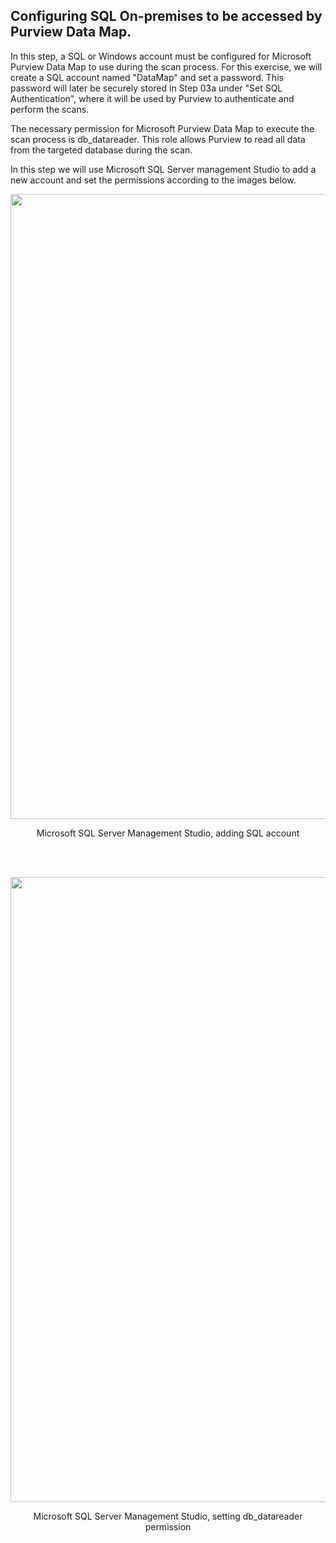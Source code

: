 ## Configuring SQL On-premises to be accessed by Purview Data Map.

In this step, a SQL or Windows account must be configured for Microsoft Purview Data Map to use during the scan process. For this exercise, we will create a SQL account named "DataMap" and set a password. This password will later be securely stored in Step 03a under "Set SQL Authentication", where it will be used by Purview to authenticate and perform the scans.

The necessary permission for Microsoft Purview Data Map to execute the scan process is db_datareader. This role allows Purview to read all data from the targeted database during the scan.

In this step we will use Microsoft SQL Server management Studio to add a new account and set the permissions according to the images below. 

<p align="center">
<img src="https://github.com/user-attachments/assets/e372e357-130b-4ea6-af55-711d154d35b8" width="1000"></p>
<p align="center">Microsoft SQL Server Management Studio, adding SQL account</p>

<br><br>

<p align="center">
<img src="https://github.com/user-attachments/assets/27b1218d-3b11-4fec-bc05-2e9e35f71740" width="1000"></p>
<p align="center">Microsoft SQL Server Management Studio, setting db_datareader permission</p>

<br>
